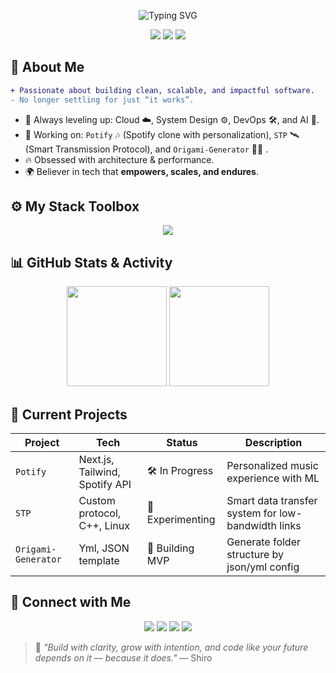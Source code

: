 
<!-- Profile Banner (optional custom GIF or static image) -->
<p align="center">
  <img src="https://readme-typing-svg.demolab.com?font=Fira+Code&size=22&duration=2500&pause=1000&color=00F7FF&center=true&vCenter=true&width=420&lines=Hi%2C+I'm+Shiro.;Engineer+%7C+Craftsman.;Code+with+intention." alt="Typing SVG" />
</p>



<p align="center">
  <img src="https://komarev.com/ghpvc/?username=Shiro-cha&color=blue" />
  <img src="https://img.shields.io/github/followers/Shiro-cha?label=Followers&style=social" />
  <img src="https://img.shields.io/github/stars/Shiro-cha?label=Stars&style=social" />
</p>



## 🚀 About Me
```diff
+ Passionate about building clean, scalable, and impactful software.
- No longer settling for just “it works”.

````

* 🧠 Always leveling up: Cloud ☁️, System Design ⚙️, DevOps 🛠️, and AI 🤖.
* 🧪 Working on: `Potify` 🎶 (Spotify clone with personalization), `STP` 🛰️ (Smart Transmission Protocol), and `Origami-Generator` 📄🧠 .
* 🔥 Obsessed with architecture & performance.
* 🌍 Believer in tech that **empowers, scales, and endures**.



## ⚙️ My Stack Toolbox

<div align="center">
  <img src="https://skillicons.dev/icons?i=js,ts,py,cpp,bash,react,nextjs,nestjs,bun,docker,postgres,mongodb,linux,laravel,symfony" />
</div>



## 📊 GitHub Stats & Activity

<div align="center">
  <img src="https://github-readme-stats.vercel.app/api?username=Shiro-cha&show_icons=true&theme=radical&hide_title=true" height="160"/>
  <img src="https://github-readme-stats.vercel.app/api/top-langs/?username=Shiro-cha&layout=compact&theme=radical&hide_title=true" height="160"/>
</div>


## 🚧 Current Projects

| Project             | Tech                           | Status           | Description                                        |
| ------------------- | ------------------------------ | ---------------- | -------------------------------------------------- |
| `Potify`            | Next.js, Tailwind, Spotify API | 🛠️ In Progress  | Personalized music experience with ML              |
| `STP`               | Custom protocol, C++, Linux    | 🧪 Experimenting | Smart data transfer system for low-bandwidth links |
| `Origami-Generator` | Yml, JSON template             | 🎨 Building MVP  | Generate folder structure by json/yml config     |


## 🔗 Connect with Me

<p align="center">
  <a href="https://www.linkedin.com/in/nomena-razafimahandry/"><img src="https://img.shields.io/badge/-LinkedIn-0077B5?style=flat-square&logo=linkedin&logoColor=white"/></a>
  <a href="https://x.com/shiro_yukami"><img src="https://img.shields.io/badge/-X-%231DA1F2?style=flat-square&logo=twitter&logoColor=white"/></a>
  <a href="mailto:noum.rzdr@gmail.com"><img src="https://img.shields.io/badge/-Email-D14836?style=flat-square&logo=gmail&logoColor=white"/></a>
  <a href="https://shiro-cha.github.io"><img src="https://img.shields.io/badge/-Portfolio-24292E?style=flat-square&logo=github&logoColor=white"/></a>
</p>


> 🧠 *"Build with clarity, grow with intention, and code like your future depends on it — because it does."*
> — Shiro

